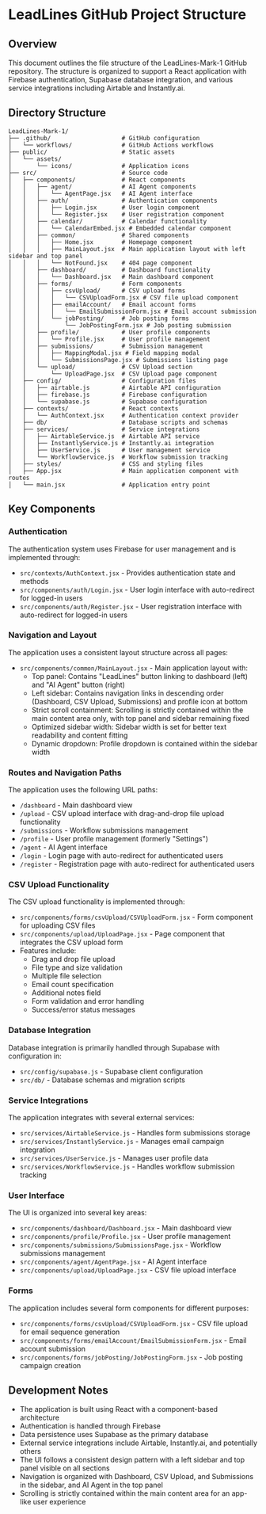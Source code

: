 # LeadLines GitHub Project Structure

## Overview

This document outlines the file structure of the LeadLines-Mark-1 GitHub repository. The structure is organized to support a React application with Firebase authentication, Supabase database integration, and various service integrations including Airtable and Instantly.ai.

## Directory Structure

```
LeadLines-Mark-1/
├── .github/                    # GitHub configuration
│   └── workflows/              # GitHub Actions workflows
├── public/                     # Static assets
│   └── assets/
│       └── icons/              # Application icons
├── src/                        # Source code
│   ├── components/             # React components
│   │   ├── agent/              # AI Agent components
│   │   │   └── AgentPage.jsx   # AI Agent interface
│   │   ├── auth/               # Authentication components
│   │   │   ├── Login.jsx       # User login component
│   │   │   └── Register.jsx    # User registration component
│   │   ├── calendar/           # Calendar functionality
│   │   │   └── CalendarEmbed.jsx # Embedded calendar component
│   │   ├── common/             # Shared components
│   │   │   ├── Home.jsx        # Homepage component
│   │   │   ├── MainLayout.jsx  # Main application layout with left sidebar and top panel
│   │   │   └── NotFound.jsx    # 404 page component
│   │   ├── dashboard/          # Dashboard functionality
│   │   │   └── Dashboard.jsx   # Main dashboard component
│   │   ├── forms/              # Form components
│   │   │   ├── csvUpload/      # CSV upload forms
│   │   │   │   └── CSVUploadForm.jsx # CSV file upload component
│   │   │   ├── emailAccount/   # Email account forms
│   │   │   │   └── EmailSubmissionForm.jsx # Email account submission
│   │   │   └── jobPosting/     # Job posting forms
│   │   │       └── JobPostingForm.jsx # Job posting submission
│   │   ├── profile/            # User profile components
│   │   │   └── Profile.jsx     # User profile management
│   │   ├── submissions/        # Submission management
│   │   │   ├── MappingModal.jsx # Field mapping modal
│   │   │   └── SubmissionsPage.jsx # Submissions listing page
│   │   └── upload/             # CSV Upload section
│   │       └── UploadPage.jsx  # CSV Upload page component
│   ├── config/                 # Configuration files
│   │   ├── airtable.js         # Airtable API configuration
│   │   ├── firebase.js         # Firebase configuration
│   │   └── supabase.js         # Supabase configuration
│   ├── contexts/               # React contexts
│   │   └── AuthContext.jsx     # Authentication context provider
│   ├── db/                     # Database scripts and schemas
│   ├── services/               # Service integrations
│   │   ├── AirtableService.js  # Airtable API service
│   │   ├── InstantlyService.js # Instantly.ai integration
│   │   ├── UserService.js      # User management service
│   │   └── WorkflowService.js  # Workflow submission tracking
│   ├── styles/                 # CSS and styling files
│   ├── App.jsx                 # Main application component with routes
│   └── main.jsx                # Application entry point
```

## Key Components

### Authentication

The authentication system uses Firebase for user management and is implemented through:
- `src/contexts/AuthContext.jsx` - Provides authentication state and methods
- `src/components/auth/Login.jsx` - User login interface with auto-redirect for logged-in users
- `src/components/auth/Register.jsx` - User registration interface with auto-redirect for logged-in users

### Navigation and Layout

The application uses a consistent layout structure across all pages:
- `src/components/common/MainLayout.jsx` - Main application layout with:
  - Top panel: Contains "LeadLines" button linking to dashboard (left) and "AI Agent" button (right)
  - Left sidebar: Contains navigation links in descending order (Dashboard, CSV Upload, Submissions) and profile icon at bottom
  - Strict scroll containment: Scrolling is strictly contained within the main content area only, with top panel and sidebar remaining fixed
  - Optimized sidebar width: Sidebar width is set for better text readability and content fitting
  - Dynamic dropdown: Profile dropdown is contained within the sidebar width

### Routes and Navigation Paths

The application uses the following URL paths:
- `/dashboard` - Main dashboard view
- `/upload` - CSV upload interface with drag-and-drop file upload functionality
- `/submissions` - Workflow submissions management
- `/profile` - User profile management (formerly "Settings")
- `/agent` - AI Agent interface
- `/login` - Login page with auto-redirect for authenticated users
- `/register` - Registration page with auto-redirect for authenticated users

### CSV Upload Functionality

The CSV upload functionality is implemented through:
- `src/components/forms/csvUpload/CSVUploadForm.jsx` - Form component for uploading CSV files
- `src/components/upload/UploadPage.jsx` - Page component that integrates the CSV upload form
- Features include:
  - Drag and drop file upload
  - File type and size validation
  - Multiple file selection
  - Email count specification
  - Additional notes field
  - Form validation and error handling
  - Success/error status messages

### Database Integration

Database integration is primarily handled through Supabase with configuration in:
- `src/config/supabase.js` - Supabase client configuration
- `src/db/` - Database schemas and migration scripts

### Service Integrations

The application integrates with several external services:
- `src/services/AirtableService.js` - Handles form submissions storage
- `src/services/InstantlyService.js` - Manages email campaign integration
- `src/services/UserService.js` - Manages user profile data
- `src/services/WorkflowService.js` - Handles workflow submission tracking

### User Interface

The UI is organized into several key areas:
- `src/components/dashboard/Dashboard.jsx` - Main dashboard view
- `src/components/profile/Profile.jsx` - User profile management
- `src/components/submissions/SubmissionsPage.jsx` - Workflow submissions management
- `src/components/agent/AgentPage.jsx` - AI Agent interface
- `src/components/upload/UploadPage.jsx` - CSV file upload interface

### Forms

The application includes several form components for different purposes:
- `src/components/forms/csvUpload/CSVUploadForm.jsx` - CSV file upload for email sequence generation
- `src/components/forms/emailAccount/EmailSubmissionForm.jsx` - Email account submission
- `src/components/forms/jobPosting/JobPostingForm.jsx` - Job posting campaign creation

## Development Notes

- The application is built using React with a component-based architecture
- Authentication is handled through Firebase
- Data persistence uses Supabase as the primary database
- External service integrations include Airtable, Instantly.ai, and potentially others
- The UI follows a consistent design pattern with a left sidebar and top panel visible on all sections
- Navigation is organized with Dashboard, CSV Upload, and Submissions in the sidebar, and AI Agent in the top panel
- Scrolling is strictly contained within the main content area for an app-like user experience
